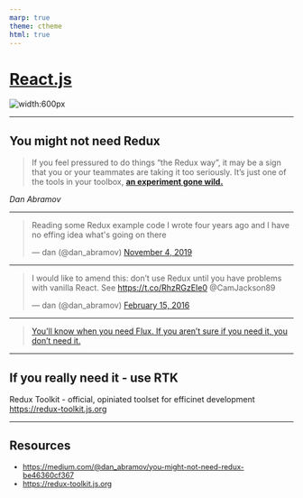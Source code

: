 ```yaml
---
marp: true
theme: ctheme
html: true
---
```


<!-- _class: lead -->
<!-- _backgroundColor: #222 -->

# [React.js](https://reactjs.org/)

![width:600px](https://reactjs.org/logo-og.png)




---

## You might not need Redux

> If you feel pressured to do things “the Redux way”, it may be a sign that you or your teammates are taking it too seriously. It’s just one of the tools in your toolbox, [**an experiment gone wild.**](https://www.youtube.com/watch?v=uvAXVMwHJXU)

*Dan Abramov*


---

<!-- _class: centered -->

<blockquote class="twitter-tweet"><p lang="en" dir="ltr">Reading some Redux example code I wrote four years ago and I have no effing idea what&#39;s going on there</p>&mdash; dan (@dan_abramov) <a href="https://twitter.com/dan_abramov/status/1191487232038883332?ref_src=twsrc%5Etfw">November 4, 2019</a></blockquote> <script async src="https://platform.twitter.com/widgets.js" charset="utf-8"></script>




---

<!-- _class: centered -->

<blockquote class="twitter-tweet"><p lang="en" dir="ltr">I would like to amend this: don’t use Redux until you have problems with vanilla React. See <a href="https://t.co/RhzRGzEIe0">https://t.co/RhzRGzEIe0</a> @CamJackson89</p>&mdash; dan (@dan_abramov) <a href="https://twitter.com/dan_abramov/status/699241546248536064?ref_src=twsrc%5Etfw">February 15, 2016</a></blockquote> <script async src="https://platform.twitter.com/widgets.js" charset="utf-8"></script>




---



> [You’ll know when you need Flux. If you aren’t sure if you need it, you don’t need it.](https://github.com/petehunt/react-howto#learning-flux)

---

## If you really need it - use RTK

Redux Toolkit - official, opiniated toolset for efficinet development
https://redux-toolkit.js.org

---


## Resources

<style scoped>ul li { font-size: 0.8rem; }</style>
- https://medium.com/@dan_abramov/you-might-not-need-redux-be46360cf367
- https://redux-toolkit.js.org